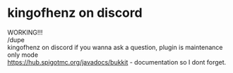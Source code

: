 # kingofhenz on discord
WORKING!!!\
 /dupe\
 kingofhenz on discord if you wanna ask a question, plugin is maintenance only mode\
	https://hub.spigotmc.org/javadocs/bukkit - documentation so I dont forget.
